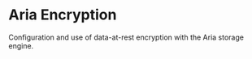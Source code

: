 
# Aria Encryption

Configuration and use of data-at-rest encryption with the Aria storage engine.

